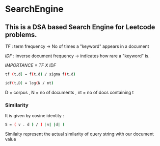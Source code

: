 # SearchEngine

## This is a DSA based Search Engine for Leetcode problems.

*TF* : term frequency -> No of times a "keyword" appears in a document

*IDF* : inverse document frequency -> indicates how rare a "keyword" is.

*IMPORTANCE = TF X IDF*

```sh
tf (t,d) = f(t,d) / sigma f(t,d)
```

```sh
idf(t,D) = log(N / nt)
```
D = corpus , N = no of documents , nt = no of docs containing t 



### Similarity

It is given by cosine identity : 

```sh
S = ( v . d ) / ( |v| |d| )
```

Similaity represent the actual similarity of query string with our document value 

